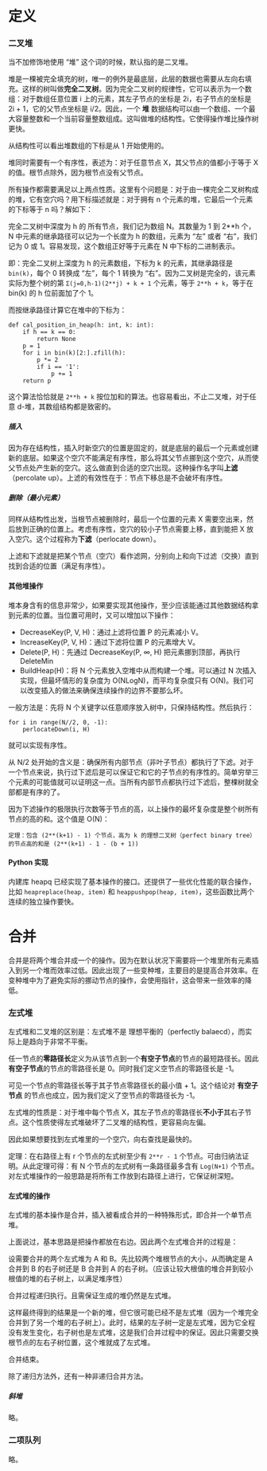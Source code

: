 # 定义

### 二叉堆

当不加修饰地使用 “堆” 这个词的时候，默认指的是二叉堆。

堆是一棵被完全填充的树，唯一的例外是最底层，此层的数据也需要从左向右填充。这样的树叫做**完全二叉树**。因为完全二叉树的规律性，它可以表示为一个数组：对于数组任意位置 i 上的元素，其左子节点的坐标是 2i，右子节点的坐标是 2i + 1，它的父节点坐标是 i/2。因此，一个 **堆** 数据结构可以由一个数组、一个最大容量整数和一个当前容量整数组成。这叫做堆的结构性。它使得操作堆比操作树更快。

从结构性可以看出堆数组的下标是从 1 开始使用的。

堆同时需要有一个有序性，表述为：对于任意节点 X，其父节点的值都小于等于 X 的值。根节点除外，因为根节点没有父节点。

所有操作都需要满足以上两点性质。这里有个问题是：对于由一棵完全二叉树构成的堆，它有空穴吗？用下标描述就是：对于拥有 n 个元素的堆，它最后一个元素的下标等于 n 吗？解如下：

完全二叉树中深度为 h 的 所有节点，我们记为数组 N。其数量为 1 到 2**h 个，N 中元素的继承路径可以记为一个长度为 h 的数组，元素为 “左” 或者 “右”，我们记为 0 或 1。容易发现，这个数组正好等于元素在 N 中下标的二进制表示。

即：完全二叉树上深度为 h 的元素数组，下标为 k 的元素，其继承路径是 `bin(k)`，每个 0 转换成 “左”，每个 1 转换为 “右”。因为二叉树是完全的，该元素实际为整个树的第 `Σ(j=0,h-1)(2**j) + k + 1` 个元素，等于 `2**h + k`，等于在 bin(k) 的 h 位前面加了个 1。

而按继承路径计算它在堆中的下标为：

    def cal_position_in_heap(h: int, k: int):
        if h == k == 0:
            return None
        p = 1
        for i in bin(k)[2:].zfill(h):
            p *= 2
            if i == '1':
                p += 1
        return p

这个算法恰恰就是 `2**h + k` 按位加和的算法。也容易看出，不止二叉堆，对于任意 d-堆，其数组结构都是致密的。

##### 插入

因为存在结构性，插入时新空穴的位置是固定的，就是底层的最后一个元素或创建新的底层。如果这个空穴不能满足有序性，那么将其父节点挪到这个空穴，从而使父节点处产生新的空穴。这么做直到合适的空穴出现。这种操作名字叫**上滤**（percolate up）。上滤的有效性在于：节点下移总是不会破坏有序性。

##### 删除（最小元素）

同样从结构性出发，当根节点被删除时，最后一个位置的元素 X 需要空出来，然后放到正确的位置上。考虑有序性，空穴的较小子节点需要上移，直到能把 X 放入空穴。这个过程称为**下滤**（perlocate down）。

上滤和下滤就是把某个节点（空穴）看作滤网，分别向上和向下过滤（交换）直到找到合适的位置（满足有序性）。

#### 其他堆操作

堆本身含有的信息非常少，如果要实现其他操作，至少应该能通过其他数据结构拿到元素的位置。当位置可用时，又可以增加以下操作：

- DecreaseKey(P, V, H)：通过上滤将位置 P 的元素减小 V。
- IncreaseKey(P, V, H)：通过下滤将位置 P 的元素增大 V。
- Delete(P, H)：先通过 DecreaseKey(P, ∞, H) 把元素挪到顶部，再执行 DeleteMin
- BuildHeap(H)：将 N 个元素放入空堆中从而构建一个堆。可以通过 N 次插入实现，但最坏情形的复杂度为 O(NLogN)，而平均复杂度只有 O(N)。我们可以改变插入的做法来确保连续操作的边界不要那么坏。

一般方法是：先将 N 个关键字以任意顺序放入树中，只保持结构性。然后执行：

    for i in range(N//2, 0, -1):
        perlocateDown(i, H)

就可以实现有序性。

从 N/2 处开始的含义是：确保所有内部节点（非叶子节点）都执行了下滤。对于一个节点来说，执行过下滤后是可以保证它和它的子节点的有序性的。简单穷举三个元素的可能值就可以证明这一点。当所有内部节点都执行过下滤后，整棵树就全部都是有序的了。

因为下滤操作的极限执行次数等于节点的高，以上操作的最坏复杂度是整个树所有节点的高的和。这个值是 O(N)：

    定理：包含 (2**(k+1) - 1) 个节点，高为 k 的理想二叉树（perfect binary tree）的节点高的和是 (2**(k+1) - 1 - (b + 1))

#### Python 实现

内建库 heapq 已经实现了基本操作的接口。还提供了一些优化性能的联合操作，比如 `heapreplace(heap, item)` 和 `heappushpop(heap, item)`，这些函数比两个连续的独立操作要快。

# 合并

合并是将两个堆合并成一个的操作。因为在默认状况下需要将一个堆里所有元素插入到另一个堆而效率过低。因此出现了一些变种堆，主要目的是提高合并效率。在变种堆中为了避免实际的挪动节点的操作，会使用指针，这会带来一些效率的降低。

### 左式堆

左式堆和二叉堆的区别是：左式堆不是 理想平衡的（perfectly balaecd），而实际上是趋向于非常不平衡。

任一节点的**零路径长**定义为从该节点到一个**有空子节点**的节点的最短路径长。因此 **有空子节点**的节点的零路径长是 0。同时我们定义空节点的零路径长是 -1。

可见一个节点的零路径长等于其子节点零路径长的最小值 + 1。这个结论对 **有空子节点** 的节点也成立，因为我们定义了空节点的零路径长为 -1。

左式堆的性质是：对于堆中每个节点 X，其左子节点的零路径长**不小于**其右子节点。这个性质使得左式堆破坏了二叉堆的结构性，更容易向左偏。

因此如果想要找到左式堆里的一个空穴，向右查找是最快的。

定理：在右路径上有 r 个节点的左式树至少有 `2**r - 1` 个节点。可由归纳法证明。从此定理可得：有 N 个节点的左式树有一条路径最多含有  `Log(N+1)` 个节点。对左式堆操作的一般思路是将所有工作放到右路径上进行，它保证树深短。

#### 左式堆的操作

左式堆的基本操作是合并，插入被看成合并的一种特殊形式，即合并一个单节点堆。

上面说过，基本思路是把操作都放在右边。因此两个左式堆合并的过程是：

设需要合并的两个左式堆为 A 和 B。先比较两个堆根节点的大小，从而确定是 A 合并到 B 的右子树还是 B 合并到 A 的右子树。（应该让较大根值的堆合并到较小根值的堆的右子树上，以满足堆序性）

合并过程递归执行。且需保证生成的堆仍然是左式堆。

这样最终得到的结果是一个新的堆，但它很可能已经不是左式堆（因为一个堆完全合并到了另一个堆的右子树上）。此时，结果的左子树一定是左式堆，因为它全程没有发生变化，右子树也是左式堆，这是我们合并过程中的保证。因此只需要交换根节点的左右子树位置，这个堆就成了左式堆。

合并结束。

除了递归方法外，还有一种非递归合并方法。


##### 斜堆

略。

### 二项队列

略。
